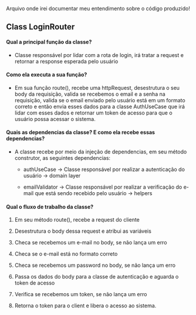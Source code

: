 Arquivo onde irei documentar meu entendimento sobre o código produzido!

## Class LoginRouter

#### Qual a principal função da classe?

  * Classe responsável por lidar com a rota de login, irá tratar a request e retornar a response esperada pelo usuário

#### Como ela executa a sua função?

  * Em sua função route(), recebe uma httpRequest, desestrutura o seu
  body da requisição, valida se recebemos o email e a senha na requisição,
  valida se o email enviado pelo usuário está em um formato correto e então
  envia esses dados para a classe AuthUseCase que irá lidar com esses dados
  e retornar um token de acesso para que o usuário possa acessar o sistema.

#### Quais as dependencias da classe? E como ela recebe essas dependencias?

  * A classe recebe por meio da injeção de dependencias, em seu método
  construtor, as seguintes dependencias:
    
    * authUseCase -> Classe responsável por realizar a autenticação do usuário -> domain layer

    * emailValidator -> Classe responsável por realizar a verificação do
    e-mail que está sendo recebido pelo usuário -> helpers

#### Qual o fluxo de trabalho da classe?

  1. Em seu método route(), recebe a request do cliente

  2. Desestrutura o body dessa request e atribui as variáveis

  3. Checa se recebemos um e-mail no body, se não lança um erro

  4. Checa se o e-mail está no formato correto

  5. Checa se recebemos um password no body, se não lança um erro

  6. Passa os dados do body para a classe de autenticação e aguarda o token de acesso

  7. Verifica se recebemos um token, se não lança um erro

  8. Retorna o token para o client e libera o acesso ao sistema.
